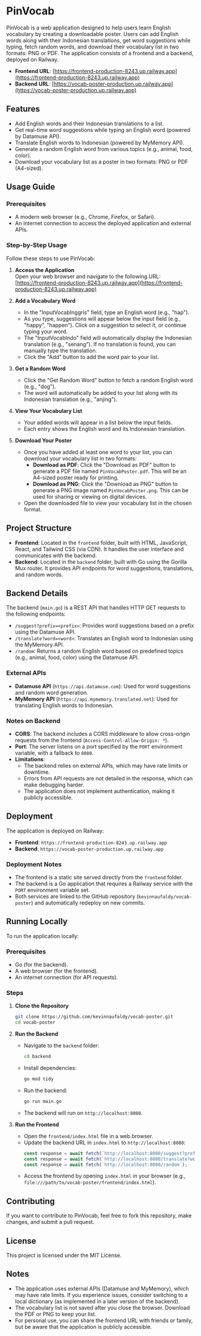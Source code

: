 # PinVocab

PinVocab is a web application designed to help users learn English vocabulary by creating a downloadable poster. Users can add English words along with their Indonesian translations, get word suggestions while typing, fetch random words, and download their vocabulary list in two formats: PNG or PDF. The application consists of a frontend and a backend, deployed on Railway.

- **Frontend URL**: [https://frontend-production-8243.up.railway.app](https://frontend-production-8243.up.railway.app)
- **Backend URL**: [https://vocab-poster-production.up.railway.app](https://vocab-poster-production.up.railway.app)

## Features
- Add English words and their Indonesian translations to a list.
- Get real-time word suggestions while typing an English word (powered by Datamuse API).
- Translate English words to Indonesian (powered by MyMemory API).
- Generate a random English word from various topics (e.g., animal, food, color).
- Download your vocabulary list as a poster in two formats: PNG or PDF (A4-sized).

## Usage Guide

### Prerequisites
- A modern web browser (e.g., Chrome, Firefox, or Safari).
- An internet connection to access the deployed application and external APIs.

### Step-by-Step Usage
Follow these steps to use PinVocab:

1. **Access the Application**  
   Open your web browser and navigate to the following URL:  
   [https://frontend-production-8243.up.railway.app](https://frontend-production-8243.up.railway.app)

2. **Add a Vocabulary Word**  
   - In the "InputVocabInggris" field, type an English word (e.g., "hap").
   - As you type, suggestions will appear below the input field (e.g., "happy", "happen"). Click on a suggestion to select it, or continue typing your word.
   - The "InputVocabIndo" field will automatically display the Indonesian translation (e.g., "senang"). If no translation is found, you can manually type the translation.
   - Click the "Add" button to add the word pair to your list.

3. **Get a Random Word**  
   - Click the "Get Random Word" button to fetch a random English word (e.g., "dog").
   - The word will automatically be added to your list along with its Indonesian translation (e.g., "anjing").

4. **View Your Vocabulary List**  
   - Your added words will appear in a list below the input fields.
   - Each entry shows the English word and its Indonesian translation.

5. **Download Your Poster**  
   - Once you have added at least one word to your list, you can download your vocabulary list in two formats:
     - **Download as PDF**: Click the "Download as PDF" button to generate a PDF file named `PinVocabPoster.pdf`. This will be an A4-sized poster ready for printing.
     - **Download as PNG**: Click the "Download as PNG" button to generate a PNG image named `PinVocabPoster.png`. This can be used for sharing or viewing on digital devices.
   - Open the downloaded file to view your vocabulary list in the chosen format.

## Project Structure
- **Frontend**: Located in the `frontend` folder, built with HTML, JavaScript, React, and Tailwind CSS (via CDN). It handles the user interface and communicates with the backend.
- **Backend**: Located in the `backend` folder, built with Go using the Gorilla Mux router. It provides API endpoints for word suggestions, translations, and random words.

## Backend Details
The backend (`main.go`) is a REST API that handles HTTP GET requests to the following endpoints:
- `/suggest?prefix=<prefix>`: Provides word suggestions based on a prefix using the Datamuse API.
- `/translate?word=<word>`: Translates an English word to Indonesian using the MyMemory API.
- `/random`: Returns a random English word based on predefined topics (e.g., animal, food, color) using the Datamuse API.

### External APIs
- **Datamuse API** (`https://api.datamuse.com`): Used for word suggestions and random word generation.
- **MyMemory API** (`https://api.mymemory.translated.net`): Used for translating English words to Indonesian.

### Notes on Backend
- **CORS**: The backend includes a CORS middleware to allow cross-origin requests from the frontend (`Access-Control-Allow-Origin: *`).
- **Port**: The server listens on a port specified by the `PORT` environment variable, with a fallback to `8080`.
- **Limitations**:
  - The backend relies on external APIs, which may have rate limits or downtime.
  - Errors from API requests are not detailed in the response, which can make debugging harder.
  - The application does not implement authentication, making it publicly accessible.

## Deployment
The application is deployed on Railway:
- **Frontend**: `https://frontend-production-8243.up.railway.app`
- **Backend**: `https://vocab-poster-production.up.railway.app`

### Deployment Notes
- The frontend is a static site served directly from the `frontend` folder.
- The backend is a Go application that requires a Railway service with the `PORT` environment variable set.
- Both services are linked to the GitHub repository (`kevinnaufaldy/vocab-poster`) and automatically redeploy on new commits.

## Running Locally
To run the application locally:

### Prerequisites
- Go (for the backend).
- A web browser (for the frontend).
- An internet connection (for API requests).

### Steps
1. **Clone the Repository**  
   ```bash
   git clone https://github.com/kevinnaufaldy/vocab-poster.git
   cd vocab-poster
   ```

2. **Run the Backend**  
   - Navigate to the `backend` folder:
     ```bash
     cd backend
     ```
   - Install dependencies:
     ```bash
     go mod tidy
     ```
   - Run the backend:
     ```bash
     go run main.go
     ```
   - The backend will run on `http://localhost:8080`.

3. **Run the Frontend**  
   - Open the `frontend/index.html` file in a web browser.
   - Update the backend URL in `index.html` to `http://localhost:8080`:
     ```javascript
     const response = await fetch(`http://localhost:8080/suggest?prefix=${value}`);
     const response = await fetch(`http://localhost:8080/translate?word=${word}`);
     const response = await fetch(`http://localhost:8080/random`);
     ```
   - Access the frontend by opening `index.html` in your browser (e.g., `file:///path/to/vocab-poster/frontend/index.html`).

## Contributing
If you want to contribute to PinVocab, feel free to fork this repository, make changes, and submit a pull request.

## License
This project is licensed under the MIT License.

## Notes
- The application uses external APIs (Datamuse and MyMemory), which may have rate limits. If you experience issues, consider switching to a local dictionary (as implemented in a later version of the backend).
- The vocabulary list is not saved after you close the browser. Download the PDF or PNG to keep your list.
- For personal use, you can share the frontend URL with friends or family, but be aware that the application is publicly accessible.